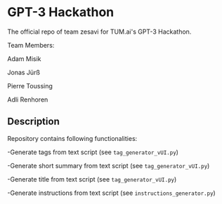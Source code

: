 # GPT-3 Hackathon
The official repo of team zesavi for TUM.ai's GPT-3 Hackathon.

Team Members:

Adam Misik

Jonas Jürß

Pierre Toussing

Adli Renhoren 

## Description 
Repository contains following functionalities:

-Generate tags from text script (see `tag_generator_vUI.py`)

-Generate short summary from text script (see `tag_generator_vUI.py`)

-Generate title from text script (see `tag_generator_vUI.py`)

-Generate instructions from text script (see `instructions_generator.py`)



